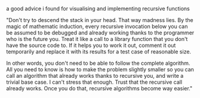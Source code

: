 a good advice i found for visualising and implementing recursive functions

"Don't try to descend the stack in your head. That way madness lies. By the magic of mathematic induction, every recursive invocation below you can be assumed to be debugged and already working thanks to the programmer who is the future you. Treat it like a call to a library function that you don't have the source code to. If it helps you to work it out, comment it out temporarily and replace it with its results for a test case of reasonable size.

In other words, you don't need to be able to follow the complete algorithm. All you need to know is how to make the problem slightly smaller so you can call an algorithm that already works thanks to recursive you, and write a trivial base case. I can't stress that enough. Trust that the recursive call already works. Once you do that, recursive algorithms become way easier."
